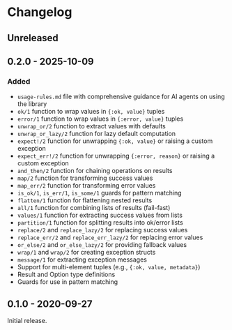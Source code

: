 # Changelog

## Unreleased

## 0.2.0 - 2025-10-09

### Added

- `usage-rules.md` file with comprehensive guidance for AI agents on using the library
- `ok/1` function to wrap values in `{:ok, value}` tuples
- `error/1` function to wrap values in `{:error, value}` tuples
- `unwrap_or/2` function to extract values with defaults
- `unwrap_or_lazy/2` function for lazy default computation
- `expect!/2` function for unwrapping `{:ok, value}` or raising a custom exception
- `expect_err!/2` function for unwrapping `{:error, reason}` or raising a custom exception
- `and_then/2` function for chaining operations on results
- `map/2` function for transforming success values
- `map_err/2` function for transforming error values
- `is_ok/1`, `is_err/1`, `is_some/1` guards for pattern matching
- `flatten/1` function for flattening nested results
- `all/1` function for combining lists of results (fail-fast)
- `values/1` function for extracting success values from lists
- `partition/1` function for splitting results into ok/error lists
- `replace/2` and `replace_lazy/2` for replacing success values
- `replace_err/2` and `replace_err_lazy/2` for replacing error values
- `or_else/2` and `or_else_lazy/2` for providing fallback values
- `wrap/1` and `wrap/2` for creating exception structs
- `message/1` for extracting exception messages
- Support for multi-element tuples (e.g., `{:ok, value, metadata}`)
- Result and Option type definitions
- Guards for use in pattern matching

## 0.1.0 - 2020-09-27

Initial release.
